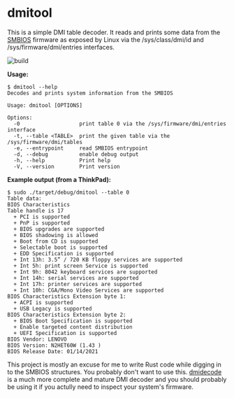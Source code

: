 # dmitool #

This is a simple DMI table decoder.  It reads and prints some data
from the
[SMBIOS](https://www.dmtf.org/sites/default/files/standards/documents/DSP0134_3.4.0.pdf)
firmware as exposed by Linux via the /sys/class/dmi/id and
/sys/firmware/dmi/entries interfaces.

![build](https://github.com/nmeyerhans/dmitool/actions/workflows/rust.yml/badge.svg)

**Usage:**
    
```
$ dmitool --help
Decodes and prints system information from the SMBIOS

Usage: dmitool [OPTIONS]

Options:
  -0                   print table 0 via the /sys/firmware/dmi/entries interface
  -t, --table <TABLE>  print the given table via the /sys/firmware/dmi/tables
  -e, --entrypoint     read SMBIOS entrypoint
  -d, --debug          enable debug output
  -h, --help           Print help
  -V, --version        Print version

```

**Example output (from a ThinkPad):**

    $ sudo ./target/debug/dmitool --table 0
    Table data:
    BIOS Characteristics
    Table handle is 17
      + PCI is supported
      + PnP is supported
      + BIOS upgrades are supported
      + BIOS shadowing is allowed
      + Boot from CD is supported
      + Selectable boot is supported
      + EDD Specification is supported
      + Int 13h: 3.5” / 720 KB floppy services are supported
      + Int 5h: print screen Service is supported
      + Int 9h: 8042 keyboard services are supported
      + Int 14h: serial services are supported
      + Int 17h: printer services are supported
      + Int 10h: CGA/Mono Video Services are supported
    BIOS Characteristics Extension byte 1:
      + ACPI is supported
      + USB Legacy is supported
    BIOS Characteristics Extension byte 2:
      + BIOS Boot Specification is supported
      + Enable targeted content distribution
      + UEFI Specification is supported
    BIOS Vendor: LENOVO
    BIOS Version: N2HET60W (1.43 )
    BIOS Release Date: 01/14/2021

This project is mostly an excuse for me to write Rust code while
digging in to the SMBIOS structures.  You probably don't want to use
this.  [dmidecode](https://nongnu.org/dmidecode/) is a much more
complete and mature DMI decoder and you should probably be using it if
you actully need to inspect your system's firmware.
